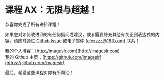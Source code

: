 # 课程 AX：无限与超越！

恭喜你完成了所有进阶课程！

如果您对如何改进网站有任何疑问或建议，或者需要补充其他有关正则表达式的内容，请随时通过 [Github Issue](https://github.com/imageslr/regexone-cn/issues) 或电子邮件 ([elonzzz@163.com](mailto://elonzzz@163.com)) 联系！

我的个人博客：[http://imageslr.com](http://imageslr.com)  
我的 Github 主页：[https://github.com/imageslr](https://github.com/imageslr)

最后，希望这些课程对你有所帮助！